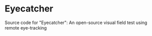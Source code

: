 # Eyecatcher
Source code for "Eyecatcher": An open-source visual field test using remote eye-tracking

